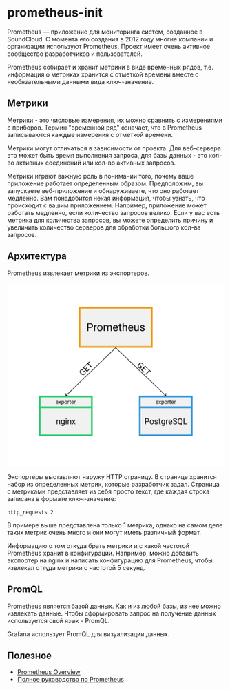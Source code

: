 # prometheus-init

Prometheus — приложение для мониторинга систем, созданное в SoundCloud.
С момента его создания в 2012 году многие компании и организации используют Prometheus. Проект имеет очень активное сообщество разработчиков и пользователей.

Prometheus собирает и хранит метрики в виде временных рядов, т.е. информация о метриках хранится с отметкой времени вместе с необязательными данными вида ключ-значение.

## Метрики

Метрики - это числовые измерения, их можно сравнить с измерениями с приборов. Термин "временной ряд" означает, что в Prometheus записываются каждые измерения с отметкой времени.

Метрики могут отличаться в зависимости от проекта. Для веб-сервера это может быть время
выполнения запроса, для базы данных - это кол-во активных соединений или кол-во
активных запросов.

Метрики играют важную роль в понимании того, почему ваше приложение работает определенным образом. Предположим, вы запускаете веб-приложение и обнаруживаете, что оно работает медленно. Вам понадобится некая информация, чтобы узнать, что происходит с вашим приложением. Например, приложение может работать медленно, если количество запросов велико. Если у вас есть метрика для количества запросов, вы можете определить причину и увеличить количество серверов для обработки большого кол-ва запросов.

## Архитектура

Prometheus извлекает метрики из экспортеров.

<img src="exporters.png" alt="exporters" width="600">

Экспортеры выставляют наружу HTTP страницу. В странице хранится набор из определенных
метрик, которые разработчик задал. Страница с метриками представляет из себя просто
текст, где каждая строка записана в формате ключ-значение:

```
http_requests 2
```

В примере выше представлена только 1 метрика, однако на самом деле таких метрик очень много
и они могут иметь различный формат.

Информацию о том откуда брать метрики и с какой частотой Prometheus хранит в конфигурации. Например,
можно добавить экспортер на nginx и написать конфигурацию для Prometheus, чтобы извлекал
оттуда метрики с частотой 5 секунд.

## PromQL

Prometheus является базой данных. Как и из любой базы, из нее можно извлекать данные.
Чтобы сформировать запрос на получение данных используется свой язык - PromQL.

Grafana использует PromQL для визуализации данных.

## Полезное

- [Prometheus Overview](https://prometheus.io/docs/introduction/overview/)
- [Полное руководство по Prometheus](https://slurm.io/tpost/egiyf928zy-polnoe-rukovodstvo-po-prometheus)
